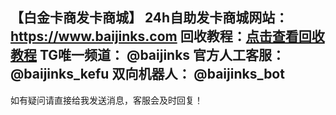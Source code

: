 【白金卡商发卡商城】
24h自助发卡商城网站：https://www.baijinks.com
回收教程：<a href="https://t.me/baijinks/149" target="_blank">点击查看回收教程</a>
TG唯一频道： @baijinks
官方人工客服： @baijinks_kefu
双向机器人： @baijinks_bot
--------------------------
如有疑问请直接给我发送消息，客服会及时回复！
